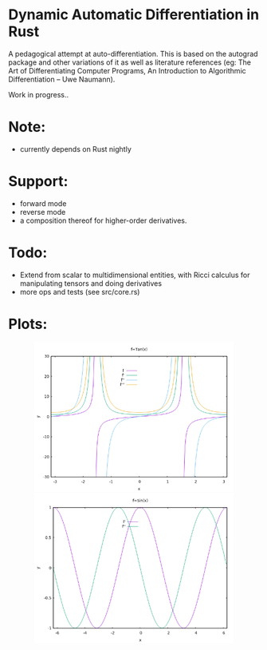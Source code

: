 # Dynamic Automatic Differentiation in Rust

A pedagogical attempt at auto-differentiation. This is based on the autograd package and other variations of it as well as literature references (eg: The Art of Differentiating Computer Programs, An Introduction to Algorithmic Differentiation – Uwe Naumann).

Work in progress..

# Note:
- currently depends on Rust nightly

# Support:
- forward mode
- reverse mode
- a composition thereof for higher-order derivatives.

# Todo:
- Extend from scalar to multidimensional entities, with Ricci calculus for manipulating tensors and doing derivatives
- more ops and tests (see src/core.rs)

# Plots:
<p align="center">
   <img src="images/eg_simple_plot_tan.png" alt="drawing" width="400"/>
   <img src="images/eg_simple_plot_sin.png" alt="drawing" width="400"/>
</p>
